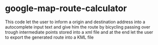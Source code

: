 # google-map-route-calculator
This code let the user to inform a origin and destination address into a autocomplete input text and give him the route by bicycling passing over trough intermediate points stored into a xml file and at the end let the user to export the generated route into a KML file 
